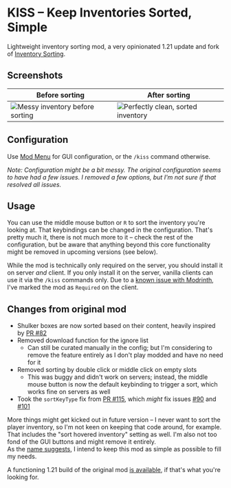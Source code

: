 # KISS – Keep Inventories Sorted, Simple

Lightweight inventory sorting mod, a very opinionated 1.21 update and fork of [Inventory Sorting](https://modrinth.com/mod/inventory-sorting).

## Screenshots

| Before sorting | After sorting |
|----------------|---------------|
| ![Messy inventory before sorting](https://cdn.modrinth.com/data/FbHSPTyF/images/08380e05b921fe4c09b4785341fc3b0545358e07.png) | ![Perfectly clean, sorted inventory](https://cdn.modrinth.com/data/FbHSPTyF/images/4e10f256933a0a36cc401ac90269fc19d5a5b149.png) |

## Configuration

Use [Mod Menu](https://modrinth.com/mod/modmenu) for GUI configuration, or the `/kiss` command otherwise.

_Note: Configuration might be a bit messy. The original configuration seems to have had a few issues.
I removed a few options, but I'm not sure if that resolved all issues._

## Usage

You can use the middle mouse button or `R` to sort the inventory you're looking at. That keybindings can be changed in
the configuration. That's pretty much it, there is not much more to it – check the rest of the configuration, but be
aware that anything beyond this core functionality might be removed in upcoming versions (see below).

While the mod is technically only required on the server, you should install it on server _and_ client. If you only
install it on the server, vanilla clients can use it via the `/kiss` commands only. Due to a [known issue with Modrinth](https://github.com/modrinth/knossos/issues/1612),
I've marked the mod as `Required` on the client.

## Changes from original mod

- Shulker boxes are now sorted based on their content, heavily inspired by [PR #82](https://github.com/kyrptonaught/Inventory-Sorter/pull/82)
- Removed download function for the ignore list
  - Can still be curated manually in the config; but I'm considering to remove the feature entirely as I don't play
    modded and have no need for it
- Removed sorting by double click or middle click on empty slots
  - This was buggy and didn't work on servers; instead, the middle mouse button is now the default keybinding to trigger
    a sort, which works fine on servers as well
- Took the `sortKeyType` fix from [PR #115](https://github.com/kyrptonaught/Inventory-Sorter/pull/115), 
  which _might_ fix issues [#90](https://github.com/kyrptonaught/Inventory-Sorter/issues/90) and [#101](https://github.com/kyrptonaught/Inventory-Sorter/issues/101)

More things might get kicked out in future version – I never want to sort the player inventory, so I'm not keen on
keeping that code around, for example. That includes the "sort hovered inventory" setting as well. I'm also not too fond
of the GUI buttons and might remove it entirely.  
As the [name suggests](https://en.wikipedia.org/wiki/KISS_principle), I intend to keep this mod as simple as possible to
fill my needs.

A functioning 1.21 build of the original mod [is available](https://github.com/kyrptonaught/Inventory-Sorter/pull/123#issuecomment-2185101760),
if that's what you're looking for.